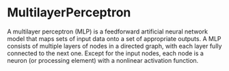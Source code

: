 MultilayerPerceptron
====================
A multilayer perceptron (MLP) is a feedforward artificial neural network model that maps sets of input data onto a set of appropriate outputs. A MLP consists of multiple layers of nodes in a directed graph, with each layer fully connected to the next one. Except for the input nodes, each node is a neuron (or processing element) with a nonlinear activation function.
